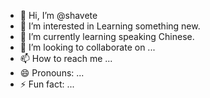 - 👋 Hi, I’m @shavete
- 👀 I’m interested in Learning something new.
- 🌱 I’m currently learning speaking Chinese.
- 💞️ I’m looking to collaborate on ...
- 📫 How to reach me ...
- 😄 Pronouns: ...
- ⚡ Fun fact: ...

<!---
shavete/shavete is a ✨ special ✨ repository because its `README.md` (this file) appears on your GitHub profile.
You can click the Preview link to take a look at your changes.
--->
